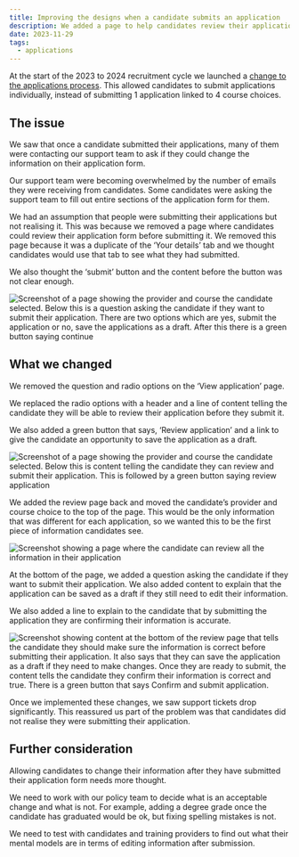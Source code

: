 ```yaml
---
title: Improving the designs when a candidate submits an application
description: We added a page to help candidates review their application before submitting it and improved the content around submitting an application.
date: 2023-11-29
tags:
  - applications
---
```


At the start of the 2023 to 2024 recruitment cycle we launched a [change to the applications process](/apply-for-teacher-training/changing-application-process). This allowed candidates to submit applications individually, instead of submitting 1 application linked to 4 course choices.

## The issue

We saw that once a candidate submitted their applications, many of them were contacting our support team to ask if they could change the information on their application form.

Our support team were becoming overwhelmed by the number of emails they were receiving from candidates. Some candidates were asking the support team to fill out entire sections of the application form for them.

We had an assumption that people were submitting their applications but not realising it. This was because we removed a page where candidates could review their application form before submitting it. We removed this page because it was a duplicate of the ‘Your details’ tab and we thought candidates would use that tab to see what they had submitted.

We also thought the ‘submit’ button and the content before the button was not clear enough.

![Screenshot of a page showing the provider and course the candidate selected. Below this is a question asking the candidate if they want to submit their application. There are two options which are yes, submit the application or no, save the applications as a draft. After this there is a green button saying continue](old-submit-button.jpg)

## What we changed

We removed the question and radio options on the ‘View application’ page.

We replaced the radio options with a header and a line of content telling the candidate they will be able to review their application before they submit it.

We also added a green button that says, ‘Review application’ and a link to give the candidate an opportunity to save the application as a draft.

![Screenshot of a page showing the provider and course the candidate selected. Below this is content telling the candidate they can review and submit their application. This is followed by a green button saying review application](new-review-application-button.png)

We added the review page back and moved the candidate’s provider and course choice to the top of the page. This would be the only information that was different for each application, so we wanted this to be the first piece of information candidates see.

![Screenshot showing a page where the candidate can review all the information in their application](new-review-page.png)

At the bottom of the page, we added a question asking the candidate if they want to submit their application. We also added content to explain that the application can be saved as a draft if they still need to edit their information.

We also added a line to explain to the candidate that by submitting the application they are confirming their information is accurate.

![Screenshot showing content at the bottom of the review page that tells the candidate they should make sure the information is correct before submitting their application. It also says that they can save the application as a draft if they need to make changes. Once they are ready to submit, the content tells the candidate they confirm their information is correct and true. There is a green button that says Confirm and submit application.](new-confirm-content.png)

Once we implemented these changes, we saw support tickets drop significantly. This reassured us part of the problem was that candidates did not realise they were submitting their application.

## Further consideration

Allowing candidates to change their information after they have submitted their application form needs more thought.

We need to work with our policy team to decide what is an acceptable change and what is not. For example, adding a degree grade once the candidate has graduated would be ok, but fixing spelling mistakes is not.

We need to test with candidates and training providers to find out what their mental models are in terms of editing information after submission.
